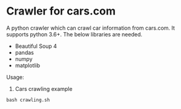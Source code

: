 # Crawler for cars.com
A python crawler which can crawl car information from cars.com. It supports
python 3.6+.
The below libraries are needed.
* Beautiful Soup 4
* pandas
* numpy
* matplotlib

Usage:
1. Cars crawling example
```
bash crawling.sh
```


